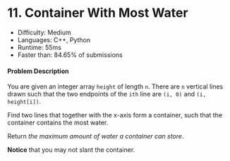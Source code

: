 # 11. Container With Most Water

- Difficulty: Medium
- Languages: C++, Python
- Runtime: 55ms
- Faster than: 84.65% of submissions

#### Problem Description

You are given an integer array `height` of length `n`. There are `n` vertical lines drawn such that the two endpoints of the `ith` line are `(i, 0)` and `(i, height[i])`.

Find two lines that together with the x-axis form a container, such that the container contains the most water.

Return *the maximum amount of water a container can store*.

**Notice** that you may not slant the container.
